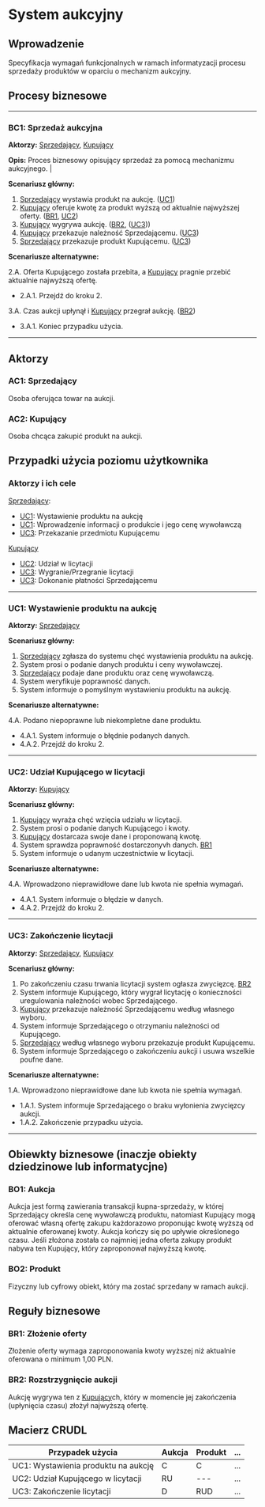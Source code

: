 # System aukcyjny

## Wprowadzenie

Specyfikacja wymagań funkcjonalnych w ramach informatyzacji procesu sprzedaży produktów w oparciu o mechanizm aukcyjny. 

## Procesy biznesowe

---
<a id="bc1"></a>
### BC1: Sprzedaż aukcyjna 

**Aktorzy:** [Sprzedający](#ac1), [Kupujący](#ac2)

**Opis:** Proces biznesowy opisujący sprzedaż za pomocą mechanizmu aukcyjnego. |

**Scenariusz główny:**
1. [Sprzedający](#ac1) wystawia produkt na aukcję. ([UC1](#uc1))
2. [Kupujący](#ac2) oferuje kwotę za produkt wyższą od aktualnie najwyższej oferty. ([BR1](#br1), [UC2](#uc2))
3. [Kupujący](#ac2) wygrywa aukcję. ([BR2](#br2), ([UC3](#uc3)))
4. [Kupujący](#ac2) przekazuje należność Sprzedającemu. ([UC3](#uc3))
5. [Sprzedający](#ac1) przekazuje produkt Kupującemu. ([UC3](#uc3))

**Scenariusze alternatywne:** 


2.A. Oferta Kupującego została przebita, a [Kupujący](#ac2) pragnie przebić aktualnie najwyższą ofertę.
* 2.A.1. Przejdź do kroku 2.

3.A. Czas aukcji upłynął i [Kupujący](#ac2) przegrał aukcję. ([BR2](#br2))
* 3.A.1. Koniec przypadku użycia.

---

## Aktorzy

<a id="ac1"></a>
### AC1: Sprzedający

Osoba oferująca towar na aukcji.

<a id="ac2"></a>
### AC2: Kupujący

Osoba chcąca zakupić produkt na aukcji.


## Przypadki użycia poziomu użytkownika

### Aktorzy i ich cele

[Sprzedający](#ac1):
* [UC1](#uc1): Wystawienie produktu na aukcję
* [UC1](#uc1): Wprowadzenie informacji o produkcie i jego cenę wywoławczą
* [UC3](#uc3): Przekazanie przedmiotu Kupującemu

[Kupujący](#ac2)
* [UC2](#uc2): Udział w licytacji
* [UC3](#uc3): Wygranie/Przegranie licytacji
* [UC3](#uc3): Dokonanie płatności Sprzedającemu


---
<a id="uc1"></a>
### UC1: Wystawienie produktu na aukcję

**Aktorzy:** [Sprzedający](#ac1)

**Scenariusz główny:**
1. [Sprzedający](#ac1) zgłasza do systemu chęć wystawienia produktu na aukcję.
2. System prosi o podanie danych produktu i ceny wywoławczej.
3. [Sprzedający](#ac1) podaje dane produktu oraz cenę wywoławczą.
4. System weryfikuje poprawność danych.
5. System informuje o pomyślnym wystawieniu produktu na aukcję.

**Scenariusze alternatywne:** 

4.A. Podano niepoprawne lub niekompletne dane produktu.
* 4.A.1. System informuje o błędnie podanych danych.
* 4.A.2. Przejdź do kroku 2.

---

<a id="uc2"></a>
### UC2: Udział Kupującego w licytacji

**Aktorzy:** [Kupujący](#ac2)

**Scenariusz główny:**
1. [Kupujący](#ac2) wyraża chęć wzięcia udziału w licytacji.
2. System prosi o podanie danych Kupującego i kwoty.
3. [Kupujący](#ac2) dostarcaza swoje dane i proponowaną kwotę.
4. System sprawdza poprawność dostarczonyvh danych. [BR1](#br1)
5. System informuje o udanym uczestnictwie w licytacji.

**Scenariusze alternatywne:** 

4.A. Wprowadzono nieprawidłowe dane lub kwota nie spełnia wymagań.
* 4.A.1. System informuje o błędzie w danych.
* 4.A.2. Przejdż do kroku 2.

---

<a id="uc3"></a>
### UC3: Zakończenie licytacji

**Aktorzy:** [Sprzedający](#ac1), [Kupujący](#ac2)

**Scenariusz główny:**
1. Po zakończeniu czasu trwania licytacji system ogłasza zwycięzcę. [BR2](#br2)
2. System informuje Kupującego, który wygrał licytację o konieczności uregulowania należności wobec Sprzedającego.
3. [Kupujący](#ac2) przekazuje należność Sprzedającemu według własnego wyboru.
4. System informuje Sprzedającego o otrzymaniu należności od Kupującego.
5. [Sprzedający](#ac1) według własnego wyboru przekazuje produkt Kupującemu.
6. System informuje Sprzedającego o zakończeniu aukcji i usuwa wszelkie poufne dane.

**Scenariusze alternatywne:** 

1.A. Wprowadzono nieprawidłowe dane lub kwota nie spełnia wymagań.
* 1.A.1. System informuje Sprzedającego o braku wyłonienia zwycięzcy aukcji.
* 1.A.2. Zakończenie przypadku użycia.

---

## Obiewkty biznesowe (inaczje obiekty dziedzinowe lub informatycjne)

### BO1: Aukcja

Aukcja jest formą zawierania transakcji kupna-sprzedaży, w której Sprzedający określa cenę wywoławczą produktu, natomiast Kupujący mogą oferować własną ofertę zakupu każdorazowo proponując kwotę wyższą od aktualnie oferowanej kwoty. Aukcja kończy się po upływie określonego czasu. Jeśli złożona została co najmniej jedna oferta zakupy produkt nabywa ten Kupujący, który zaproponował najwyższą kwotę. 

### BO2: Produkt

Fizyczny lub cyfrowy obiekt, który ma zostać sprzedany w ramach aukcji.

## Reguły biznesowe

<a id="br1"></a>
### BR1: Złożenie oferty

Złożenie oferty wymaga zaproponowania kwoty wyższej niż aktualnie oferowana o minimum 1,00 PLN.


<a id="br2"></a>
### BR2: Rozstrzygnięcie aukcji

Aukcję wygrywa ten z [Kupujący](#ac2)ch, który w momencie jej zakończenia (upłynięcia czasu) złożył najwyższą ofertę.

## Macierz CRUDL


| Przypadek użycia                                  | Aukcja | Produkt | ... |
| ------------------------------------------------- | ------ | ------- | --- |
| UC1: Wystawienia produktu na aukcję               |    C   |    C    | ... |
| UC2: Udział Kupującego w licytacji                |   RU   |   ---   | ... |
| UC3: Zakończenie licytacji                        |    D   |   RUD   | ... |


